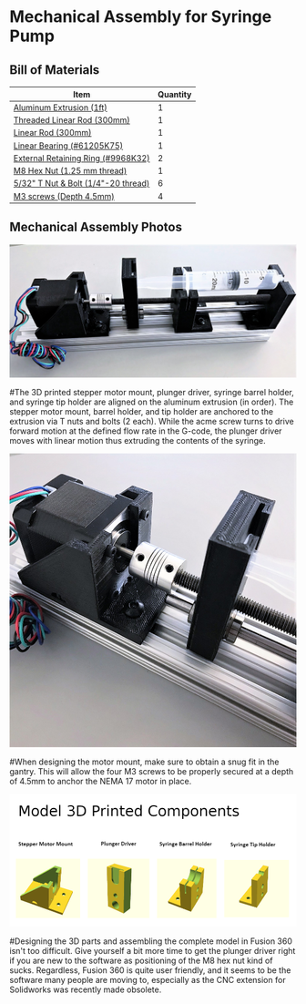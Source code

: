 # Mechanical Assembly for Syringe Pump

## Bill of Materials

Item         | Quantity
------------ | -------------
[Aluminum Extrusion (1ft)](https://www.mcmaster.com/47065T107/) | 1
[Threaded Linear Rod (300mm)](https://www.mcmaster.com/1078N32/) | 1
[Linear Rod (300mm)](https://www.mcmaster.com/6112K44/) | 1
[Linear Bearing (#61205K75)](https://www.mcmaster.com/61205K75/) | 1
[External Retaining Ring (#9968K32)](https://www.mcmaster.com/9968K32/) | 2
[M8 Hex Nut (1.25 mm thread)](https://www.mcmaster.com/90592A022/) | 1
[5/32" T Nut & Bolt (1/4"-20 thread)](https://www.mcmaster.com/47065T139/) | 6
[M3 screws (Depth 4.5mm)](https://www.mcmaster.com/screws/socket-head-screws/alloy-steel-socket-head-screws-8/) | 4

## Mechanical Assembly Photos

![Mechanical Assembly of Syringe Pump](/Mech_Assembly_Pics/mech_assembly.jpg)

#The 3D printed stepper motor mount, plunger driver, syringe barrel holder, and syringe tip holder are aligned on the aluminum extrusion (in order). The stepper motor mount, barrel holder, and tip holder are anchored to the extrusion via T nuts and bolts (2 each). While the acme screw turns to drive forward motion at the defined flow rate in the G-code, the plunger driver moves with linear motion thus extruding the contents of the syringe. 

![Mechanical Assembly of Syringe Pump](/Mech_Assembly_Pics/mech_assembly_2.jpg)

#When designing the motor mount, make sure to obtain a snug fit in the gantry. This will allow the four M3 screws to be properly secured at a depth of 4.5mm to anchor the NEMA 17 motor in place. 

![Model 3D Components](/Mech_Assembly_Pics/mech_assembly_3.jpg)

#Designing the 3D parts and assembling the complete model in Fusion 360 isn't too difficult. Give yourself a bit more time to get the plunger driver right if you are new to the software as positioning of the M8 hex nut kind of sucks. Regardless, Fusion 360 is quite user friendly, and it seems to be the software many people are moving to, especially as the CNC extension for Solidworks was recently made obsolete. 

